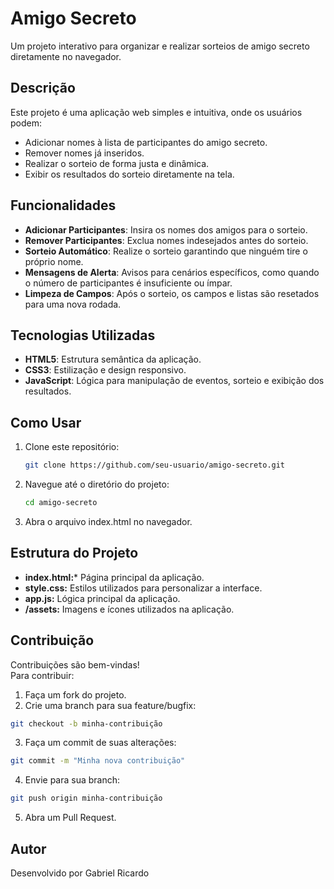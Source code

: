 # Amigo Secreto

Um projeto interativo para organizar e realizar sorteios de amigo secreto diretamente no navegador.

## Descrição

Este projeto é uma aplicação web simples e intuitiva, onde os usuários podem:

- Adicionar nomes à lista de participantes do amigo secreto.
- Remover nomes já inseridos.
- Realizar o sorteio de forma justa e dinâmica.
- Exibir os resultados do sorteio diretamente na tela.

## Funcionalidades

- **Adicionar Participantes**: Insira os nomes dos amigos para o sorteio.
- **Remover Participantes**: Exclua nomes indesejados antes do sorteio.
- **Sorteio Automático**: Realize o sorteio garantindo que ninguém tire o próprio nome.
- **Mensagens de Alerta**: Avisos para cenários específicos, como quando o número de participantes é insuficiente ou ímpar.
- **Limpeza de Campos**: Após o sorteio, os campos e listas são resetados para uma nova rodada.

## Tecnologias Utilizadas

- **HTML5**: Estrutura semântica da aplicação.
- **CSS3**: Estilização e design responsivo.
- **JavaScript**: Lógica para manipulação de eventos, sorteio e exibição dos resultados.

## Como Usar

1. Clone este repositório:

   ```bash
   git clone https://github.com/seu-usuario/amigo-secreto.git

   ```

2. Navegue até o diretório do projeto:
   ```bash
   cd amigo-secreto
   ```
3. Abra o arquivo index.html no navegador.

## Estrutura do Projeto

- **index.html:*** Página principal da aplicação.
- **style.css:** Estilos utilizados para personalizar a interface.
- **app.js:** Lógica principal da aplicação.
- **/assets:** Imagens e ícones utilizados na aplicação.

## Contribuição

Contribuições são bem-vindas!
<br> Para contribuir:

1. Faça um fork do projeto.
2. Crie uma branch para sua feature/bugfix:

```bash
git checkout -b minha-contribuição
```
3. Faça um commit de suas alterações:
```bash
git commit -m "Minha nova contribuição"
```

4. Envie para sua branch: 
```bash
git push origin minha-contribuição
```

5. Abra um Pull Request.

## Autor 

Desenvolvido por Gabriel Ricardo 
